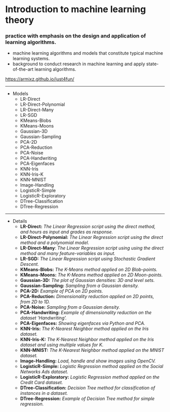 # Introduction to machine learning theory 
### practice with emphasis on the design and application of learning algorithms. 
- machine learning algorithms and models that constitute typical machine learning systems. 
- background to conduct research in machine learning and apply state-of-the-art learning algorithms.

https://armixz.github.io/just4fun/

---

- Models
  - LR-Direct
  - LR-Direct-Polynomial
  - LR-Direct-Many
  - LR-SGD
  - KMeans-Blobs
  - KMeans-Moons
  - Gaussian-3D
  - Gaussian-Sampling
  - PCA-2D
  - PCA-Reduction
  - PCA-Noise
  - PCA-Handwriting
  - PCA-Eigenfaces
  - KNN-Iris
  - KNN-Iris-K
  - KNN-MNIST
  - Image-Handling
  - LogisticR-Simple
  - LogisticR-Exploratory
  - DTree-Classification
  - DTree-Regression

---

- Details
  - <b>LR-Direct:</b> <i>The Linear Regression script using the direct method, and hours as input and grades as response.</i>
  - <b>LR-Direct-Polynomial:</b> <i>The Linear Regression script using the direct method and a polynomial model.</i>
  - <b>LR-Direct-Many</b>: <i>The Linear Regression script using using the direct method and many feature-variables as input.</i>
  - <b>LR-SGD:</b> <i>The Linear Regression script using Stochastic Gradient Descent.</i>
  - <b>KMeans-Blobs:</b> <i>The K-Means method applied on 2D Blob-points.</i>
  - <b>KMeans-Moons:</b> <i>The K-Means method applied on 2D Moon-points.</i>
  - <b>Gaussian-3D:</b> <i>The plot of Gaussian densities: 3D and level sets.</i>
  - <b>Gaussian-Sampling:</b> <i>Sampling from a Gaussian density.</i>
  - <b>PCA-2D:</b> <i>Example of PCA on 2D points.</i>
  - <b>PCA-Reduction:</b> <i>Dimensionality reduction applied on 2D points, from 2D to 1D.</i>
  - <b>PCA-Noise:</b> <i>Sampling from a Gaussian density.</i>
  - <b>PCA-Handwriting:</b> <i>Example of dimensionality reduction on the dataset ’Handwriting’.</i>
  - <b>PCA-Eigenfaces:</b> <i>Showing eigenfaces via Python and PCA.</i>
  - <b>KNN-Iris:</b> <i>The K-Nearest Neighbor method applied on the Iris dataset.</i>
  - <b>KNN-Iris-K:</b> <i>The K-Nearest Neighbor method applied on the Iris dataset and using multiple values for K.</i>
  - <b>KNN-MNIST:</b> <i>The K-Nearest Neighbor method applied on the MNIST dataset.</i>
  - <b>Image-Handling:</b> <i>Load, handle and show images using OpenCV.</i>
  - <b>LogisticR-Simple:</b> <i>Logistic Regression method applied on the Social Networks Ads dataset.</i>
  - <b>LogisticR-Exploratory:</b> <i>Logistic Regression method applied on the Credit Card dataset.</i>
  - <b>DTree-Classification:</b> <i>Decision Tree method for classification of instances in a dataset.</i>
  - <b>DTree-Regression:</b> <i>Example of Decision Tree method for simple regression.</i>